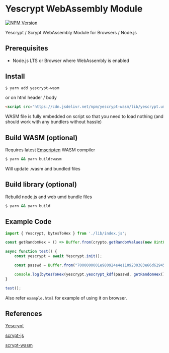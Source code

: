 # Yescrypt WebAssembly Module

[![NPM Version](https://img.shields.io/npm/v/yescrypt-wasm)](https://www.npmjs.com/package/yescrypt-wasm)

Yescrypt / Scrypt WebAssembly Module for Browsers / Node.js

## Prerequisites

* Node.js LTS or Browser where WebAssembly is enabled

## Install

```bash
$ yarn add yescrypt-wasm
```

or on html header / body

```html
<script src="https://cdn.jsdelivr.net/npm/yescrypt-wasm/lib/yescrypt.umd.min.js"></script>
```

WASM file is fully embedded on script so that you need to load nothing (and should work with any bundlers without hassle)

## Build WASM (optional)

Requires latest [Emscripten](https://emscripten.org/docs/getting_started/downloads.html) WASM compiler

```bash
$ yarn && yarn build:wasm
```

Will update .wasm and bundled files

## Build library (optional)

Rebuild node.js and web umd bundle files

```bash
$ yarn && yarn build

```

## Example Code

```js
import { Yescrypt, bytesToHex } from './lib/index.js';

const getRandomHex = () => Buffer.from(crypto.getRandomValues(new Uint8Array(32)));

async function test() {
    const yescrypt = await Yescrypt.init();

    const passwd = Buffer.from("7000000001e980924e4e1109230383e66d62945ff8e749903bea4336755c00000000000051928aff1b4d72416173a8c3948159a09a73ac3bb556aa6bfbcad1a85da7f4c1d13350531e24031b939b9e2b", "hex");

    console.log(bytesToHex(yescrypt.yescrypt_kdf(passwd, getRandomHex())))
}

test();
```

Also refer `example.html` for example of using it on browser.

## References

[Yescrypt](https://github.com/openwall/yescrypt)

[scrypt-js](https://github.com/ricmoo/scrypt-js)

[scrypt-wasm](https://github.com/MyEtherWallet/scrypt-wasm)